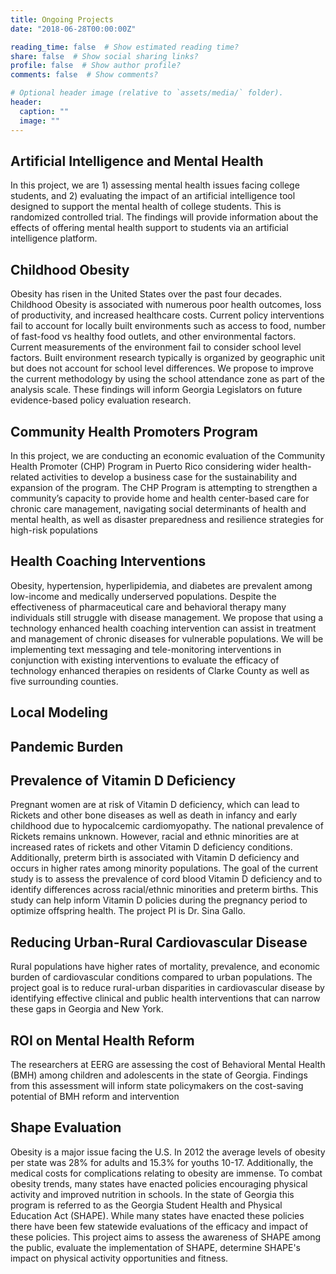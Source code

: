 ```yaml
---
title: Ongoing Projects
date: "2018-06-28T00:00:00Z"

reading_time: false  # Show estimated reading time?
share: false  # Show social sharing links?
profile: false  # Show author profile?
comments: false  # Show comments?

# Optional header image (relative to `assets/media/` folder).
header:
  caption: ""
  image: ""
---
```



## **Artificial Intelligence and Mental Health**

In this project, we are 1) assessing mental health issues facing college students, and 2) evaluating the impact of an artificial intelligence tool designed to support the mental health of college students. This is randomized controlled trial. The findings will provide information about the effects of offering mental health support to students via an artificial intelligence platform.

## **Childhood Obesity**

Obesity has risen in the United States over the past four decades. Childhood Obesity is associated with numerous poor health outcomes, loss of productivity, and increased healthcare costs. Current policy interventions fail to account for locally built environments such as access to food, number of fast-food vs healthy food outlets, and other environmental factors. Current measurements of the environment fail to consider school level factors. Built environment research typically is organized by geographic unit but does not account for school level differences. We propose to improve the current methodology by using the school attendance zone as part of the analysis scale. These findings will inform Georgia Legislators on future evidence-based policy evaluation research.

## **Community Health Promoters Program**

In this project, we are conducting an economic evaluation of the Community Health Promoter (CHP) Program in Puerto Rico considering wider health-related activities to develop a business case for the sustainability and expansion of the program. The CHP Program is attempting to strengthen a community’s capacity to provide home and health center-based care for chronic care management, navigating social determinants of health and mental health, as well as disaster preparedness and resilience strategies for high-risk populations

## **Health Coaching Interventions**

Obesity, hypertension, hyperlipidemia, and diabetes are prevalent among low-income and medically underserved populations. Despite the effectiveness of pharmaceutical care and behavioral therapy many individuals still struggle with disease management. We propose that using a technology enhanced health coaching intervention can assist in treatment and management of chronic diseases for vulnerable populations. We will be implementing text messaging and tele-monitoring interventions in conjunction with existing interventions to evaluate the efficacy of technology enhanced therapies on residents of Clarke County as well as five surrounding counties.

## **Local Modeling**

## **Pandemic Burden**

## **Prevalence of Vitamin D Deficiency**

Pregnant women are at risk of Vitamin D deficiency, which can lead to Rickets and other bone diseases as well as death in infancy and early childhood due to hypocalcemic cardiomyopathy. The national prevalence of Rickets remains unknown. However, racial and ethnic minorities are at increased rates of rickets and other Vitamin D deficiency conditions. Additionally, preterm birth is associated with Vitamin D deficiency and occurs in higher rates among minority populations. The goal of the current study is to assess the prevalence of cord blood Vitamin D deficiency and to identify differences across racial/ethnic minorities and preterm births. This study can help inform Vitamin D policies during the pregnancy period to optimize offspring health. The project PI is Dr. Sina Gallo.

## **Reducing Urban-Rural Cardiovascular Disease**

Rural populations have higher rates of mortality, prevalence, and economic burden of cardiovascular conditions compared to urban populations. The project goal is to reduce rural-urban disparities in cardiovascular disease by identifying effective clinical and public health interventions that can narrow these gaps in Georgia and New York.

## **ROI on Mental Health Reform**

The researchers at EERG are assessing the cost of Behavioral Mental Health (BMH) among children and adolescents in the state of Georgia. Findings from this assessment will inform state policymakers on the cost-saving potential of BMH reform and intervention

## **Shape Evaluation**

Obesity is a major issue facing the U.S. In 2012 the average levels of obesity per state was 28% for adults and 15.3% for youths 10-17. Additionally, the medical costs for complications relating to obesity are immense. To combat obesity trends, many states have enacted policies encouraging physical activity and improved nutrition in schools. In the state of Georgia this program is referred to as the Georgia Student Health and Physical Education Act (SHAPE). While many states have enacted these policies there have been few statewide evaluations of the efficacy and impact of these policies. This project aims to assess the awareness of SHAPE among the public, evaluate the implementation of SHAPE, determine SHAPE's impact on physical activity opportunities and fitness.
